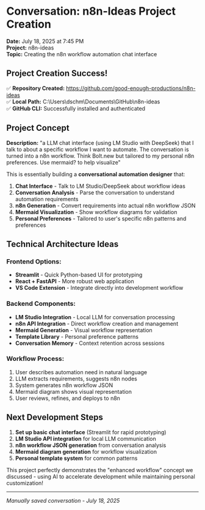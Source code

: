 # Conversation: n8n-Ideas Project Creation

**Date:** July 18, 2025 at 7:45 PM  
**Project:** n8n-ideas  
**Topic:** Creating the n8n workflow automation chat interface  

## Project Creation Success!

✅ **Repository Created:** https://github.com/good-enough-productions/n8n-ideas  
✅ **Local Path:** C:\Users\dschm\Documents\GitHub\n8n-ideas  
✅ **GitHub CLI:** Successfully installed and authenticated  

## Project Concept

**Description:** "a LLM chat interface (using LM Studio with DeepSeek) that I talk to about a specific workflow I want to automate. The conversation is turned into a n8n workflow. Think Bolt.new but tailored to my personal n8n preferences. Use mermaid? to help visualize"

This is essentially building a **conversational automation designer** that:

1. **Chat Interface** - Talk to LM Studio/DeepSeek about workflow ideas
2. **Conversation Analysis** - Parse the conversation to understand automation requirements  
3. **n8n Generation** - Convert requirements into actual n8n workflow JSON
4. **Mermaid Visualization** - Show workflow diagrams for validation
5. **Personal Preferences** - Tailored to user's specific n8n patterns and preferences

## Technical Architecture Ideas

### Frontend Options:
- **Streamlit** - Quick Python-based UI for prototyping
- **React + FastAPI** - More robust web application
- **VS Code Extension** - Integrate directly into development workflow

### Backend Components:
- **LM Studio Integration** - Local LLM for conversation processing
- **n8n API Integration** - Direct workflow creation and management  
- **Mermaid Generation** - Visual workflow representation
- **Template Library** - Personal preference patterns
- **Conversation Memory** - Context retention across sessions

### Workflow Process:
1. User describes automation need in natural language
2. LLM extracts requirements, suggests n8n nodes
3. System generates n8n workflow JSON
4. Mermaid diagram shows visual representation
5. User reviews, refines, and deploys to n8n

## Next Development Steps

1. **Set up basic chat interface** (Streamlit for rapid prototyping)
2. **LM Studio API integration** for local LLM communication
3. **n8n workflow JSON generation** from conversation analysis
4. **Mermaid diagram generation** for workflow visualization
5. **Personal template system** for common patterns

This project perfectly demonstrates the "enhanced workflow" concept we discussed - using AI to accelerate development while maintaining personal customization!

---

*Manually saved conversation - July 18, 2025*
